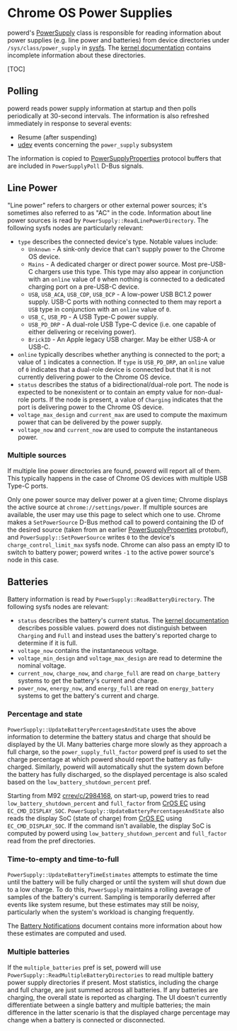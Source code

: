 # Chrome OS Power Supplies

powerd's [PowerSupply] class is responsible for reading information about power
supplies (e.g. line power and batteries) from device directories under
`/sys/class/power_supply` in [sysfs]. The [kernel documentation] contains
incomplete information about these directories.

[TOC]

## Polling

powerd reads power supply information at startup and then polls periodically at
30-second intervals. The information is also refreshed immediately in response
to several events:

*   Resume (after suspending)
*   [udev] events concerning the `power_supply` subsystem

The information is copied to [PowerSupplyProperties] protocol buffers that are
included in `PowerSupplyPoll` D-Bus signals.

## Line Power

"Line power" refers to chargers or other external power sources; it's sometimes
also referred to as "AC" in the code. Information about line power sources is
read by `PowerSupply::ReadLinePowerDirectory`. The following sysfs nodes are
particularly relevant:

*   `type` describes the connected device's type. Notable values include:
    *   `Unknown` - A sink-only device that can't supply power to the Chrome OS
        device.
    *   `Mains` - A dedicated charger or direct power source. Most pre-USB-C
        chargers use this type. This type may also appear in conjunction with an
        `online` value of `0` when nothing is connected to a dedicated charging
        port on a pre-USB-C device.
    *   `USB`, `USB_ACA`, `USB_CDP`, `USB_DCP` - A low-power USB BC1.2 power
        supply. USB-C ports with nothing connected to them may report a `USB`
        type in conjunction with an `online` value of `0`.
    *   `USB_C`, `USB_PD` - A USB Type-C power supply.
    *   `USB_PD_DRP` - A dual-role USB Type-C device (i.e. one capable of either
        delivering or receiving power).
    *   `BrickID` - An Apple legacy USB charger. May be either USB-A or USB-C.
*   `online` typically describes whether anything is connected to the port; a
    value of `1` indicates a connection. If `type` is `USB_PD_DRP`, an `online`
    value of `0` indicates that a dual-role device is connected but that it is
    not currently delivering power to the Chrome OS device.
*   `status` describes the status of a bidirectional/dual-role port. The node is
    expected to be nonexistent or to contain an empty value for non-dual-role
    ports. If the node is present, a value of `Charging` indicates that the port
    is delivering power to the Chrome OS device.
*   `voltage_max_design` and `current_max` are used to compute the maximum power
    that can be delivered by the power supply.
*   `voltage_now` and `current_now` are used to compute the instantaneous power.

### Multiple sources

If multiple line power directories are found, powerd will report all of them.
This typically happens in the case of Chrome OS devices with multiple USB Type-C
ports.

Only one power source may deliver power at a given time; Chrome displays the
active source at `chrome://settings/power`. If multiple sources are available,
the user may use this page to select which one to use. Chrome makes a
`SetPowerSource` D-Bus method call to powerd containing the ID of the desired
source (taken from an earlier [PowerSupplyProperties] protobuf), and
`PowerSupply::SetPowerSource` writes `0` to the device's
`charge_control_limit_max` sysfs node. Chrome can also pass an empty ID to
switch to battery power; powerd writes `-1` to the active power source's node in
this case.

## Batteries

Battery information is read by `PowerSupply::ReadBatteryDirectory`. The
following sysfs nodes are relevant:

*   `status` describes the battery's current status. The [kernel documentation]
    describes possible values. powerd does not distinguish between `Charging`
    and `Full` and instead uses the battery's reported charge to determine if it
    is full.
*   `voltage_now` contains the instantaneous voltage.
*   `voltage_min_design` and `voltage_max_design` are read to determine the
    nominal voltage.
*   `current_now`, `charge_now`, and `charge_full` are read on `charge_battery`
    systems to get the battery's current and charge.
*   `power_now`, `energy_now`, and `energy_full` are read on `energy_battery`
    systems to get the battery's current and charge.

### Percentage and state

`PowerSupply::UpdateBatteryPercentagesAndState` uses the above information to
determine the battery status and charge that should be displayed by the UI. Many
batteries charge more slowly as they approach a full charge, so the
`power_supply_full_factor` powerd pref is used to set the charge percentage at
which powerd should report the battery as fully-charged. Similarly, powerd will
automatically shut the system down before the battery has fully discharged, so
the displayed percentage is also scaled based on the
`low_battery_shutdown_percent` pref.

Starting from M92 [crrev/c/2984168](https://crrev.com/c/2984168), on start-up,
powerd tries to read `low_battery_shutdown_percent` and `full_factor` from
[CrOS EC] using
`EC_CMD_DISPLAY_SOC`. `PowerSupply::UpdateBatteryPercentagesAndState` also reads
the display SoC (state of charge) from [CrOS EC] using `EC_CMD_DISPLAY_SOC`.
If the command isn't available, the display SoC is computed by powerd using
`low_battery_shutdown_percent` and `full_factor` read from the pref directories.

### Time-to-empty and time-to-full

`PowerSupply::UpdateBatteryTimeEstimates` attempts to estimate the time until
the battery will be fully charged or until the system will shut down due to a
low charge. To do this, `PowerSupply` maintains a rolling average of samples of
the battery's current. Sampling is temporarily deferred after events like system
resume, but these estimates may still be noisy, particularly when the system's
workload is changing frequently.

The [Battery Notifications] document contains more information about how these
estimates are computed and used.

### Multiple batteries

If the `multiple_batteries` pref is set, powerd will use
`PowerSupply::ReadMultipleBatteryDirectories` to read multiple battery power
supply directories if present. Most statistics, including the charge and full
charge, are just summed across all batteries. If any batteries are charging, the
overall state is reported as charging. The UI doesn't currently differentiate
between a single battery and multiple batteries; the main difference in the
latter scenario is that the displayed charge percentage may change when a
battery is connected or disconnected.

[PowerSupply]: https://chromium.googlesource.com/chromiumos/platform2/+/HEAD/power_manager/powerd/system/power_supply.h
[sysfs]: https://en.wikipedia.org/wiki/Sysfs
[kernel documentation]: https://www.kernel.org/doc/Documentation/ABI/testing/sysfs-class-power
[udev]: https://en.wikipedia.org/wiki/Udev
[PowerSupplyProperties]: https://chromium.googlesource.com/chromiumos/platform/system_api/+/HEAD/dbus/power_manager/power_supply_properties.proto
[Battery Notifications]: battery_notifications.md
[CrOS EC]: https://chromium.googlesource.com/chromiumos/platform/ec/+/HEAD/README.md
